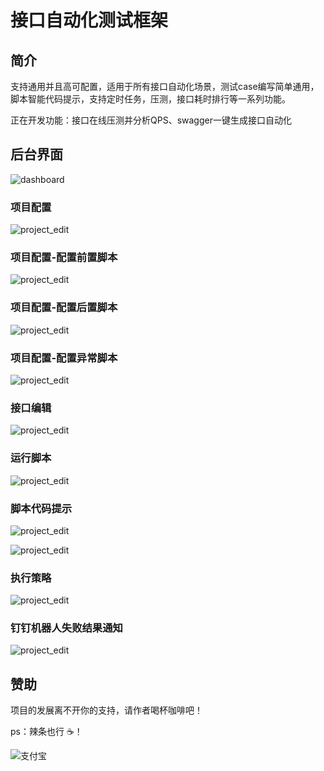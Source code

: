 # 接口自动化测试框架
## 简介

支持通用并且高可配置，适用于所有接口自动化场景，测试case编写简单通用，脚本智能代码提示，支持定时任务，压测，接口耗时排行等一系列功能。

正在开发功能：接口在线压测并分析QPS、swagger一键生成接口自动化



## 后台界面
![dashboard](https://veasion-img.oss-cn-beijing.aliyuncs.com/github/api_testing/api_testing_dashboard.png?x-oss-process=image/resize,m_lfit,h_450,w_920)



### 项目配置

![project_edit](https://veasion-img.oss-cn-beijing.aliyuncs.com/github/api_testing/api_testing_project_edit.png?x-oss-process=image/resize,m_lfit,h_450,w_920)



### 项目配置-配置前置脚本

![project_edit](https://veasion-img.oss-cn-beijing.aliyuncs.com/github/api_testing/api_testing_project_script1.png?x-oss-process=image/resize,m_lfit,h_450,w_920)



### 项目配置-配置后置脚本

![project_edit](https://veasion-img.oss-cn-beijing.aliyuncs.com/github/api_testing/api_testing_project_script2.png?x-oss-process=image/resize,m_lfit,h_450,w_920)



### 项目配置-配置异常脚本

![project_edit](https://veasion-img.oss-cn-beijing.aliyuncs.com/github/api_testing/api_testing_project_script3.png?x-oss-process=image/resize,m_lfit,h_450,w_920)



### 接口编辑

![project_edit](https://veasion-img.oss-cn-beijing.aliyuncs.com/github/api_testing/api_testing_api_edit.png?x-oss-process=image/resize,m_lfit,h_450,w_920)



### 运行脚本

![project_edit](https://veasion-img.oss-cn-beijing.aliyuncs.com/github/api_testing/api_testing_run.png?x-oss-process=image/resize,m_lfit,h_450,w_920)



### 脚本代码提示

![project_edit](https://veasion-img.oss-cn-beijing.aliyuncs.com/github/api_testing/api_testing_script_tips1.png)

![project_edit](https://veasion-img.oss-cn-beijing.aliyuncs.com/github/api_testing/api_testing_script_tips2.png)

### 执行策略

![project_edit](https://veasion-img.oss-cn-beijing.aliyuncs.com/github/api_testing/api_testing_starategy.png?x-oss-process=image/resize,m_lfit,h_450,w_920)



### 钉钉机器人失败结果通知

![project_edit](https://veasion-img.oss-cn-beijing.aliyuncs.com/github/api_testing/api_testing_ding.png)



## 赞助

项目的发展离不开你的支持，请作者喝杯咖啡吧！

ps：辣条也行 ☕！

![支付宝](https://veasion.oss-cn-shanghai.aliyuncs.com/alipay.png?x-oss-process=image/resize,m_lfit,h_360,w_360)

